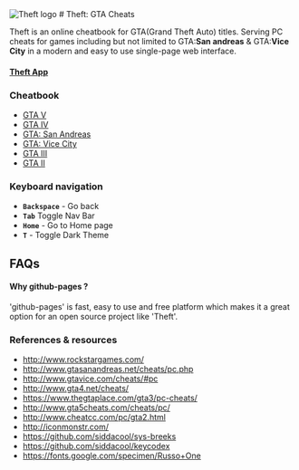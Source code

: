 <img src="https://siddacool.github.io/theft/logo-theft.svg" alt="Theft logo">
# Theft: GTA Cheats

Theft is an online cheatbook for GTA(Grand Theft Auto) titles. Serving PC cheats for games including but not limited to GTA:**San andreas** & GTA:**Vice City** in a modern and easy to use single-page web interface.
#### [Theft App](https://siddacool.github.io/theft/)

### Cheatbook
* [GTA V](https://siddacool.github.io/theft/#gta5)
* [GTA IV](https://siddacool.github.io/theft/#gta4)
* [GTA: San Andreas](https://siddacool.github.io/theft/#sa)
* [GTA: Vice City](https://siddacool.github.io/theft/#vc)
* [GTA III](https://siddacool.github.io/theft/#gta3)
* [GTA II](https://siddacool.github.io/theft/#gta2)

### Keyboard navigation
* **`Backspace`** - Go back
* **`Tab`** Toggle Nav Bar
* **`Home`** - Go to Home page
* **`T`** - Toggle Dark Theme

## FAQs

#### Why github-pages ?

'github-pages' is fast, easy to use and free platform which makes it a great option for an open source project like 'Theft'. 

### References & resources
* http://www.rockstargames.com/
* http://www.gtasanandreas.net/cheats/pc.php
* http://www.gtavice.com/cheats/#pc
* http://www.gta4.net/cheats/
* https://www.thegtaplace.com/gta3/pc-cheats/
* http://www.gta5cheats.com/cheats/pc/
* http://www.cheatcc.com/pc/gta2.html
* http://iconmonstr.com/
* https://github.com/siddacool/sys-breeks
* https://github.com/siddacool/keycodex
* https://fonts.google.com/specimen/Russo+One
